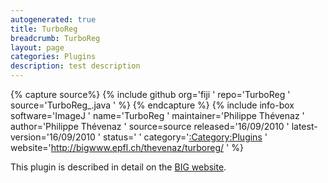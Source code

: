 ```yaml
---
autogenerated: true
title: TurboReg
breadcrumb: TurboReg
layout: page
categories: Plugins
description: test description
---
```



{% capture source%}
{% include github org='fiji ' repo='TurboReg ' source='TurboReg\_.java ' %}
{% endcapture %}
{% include info-box software='ImageJ ' name='TurboReg ' maintainer='Philippe Thévenaz ' author='Philippe Thévenaz ' source=source released='16/09/2010 ' latest-version='16/09/2010 ' status=' ' category='[:Category:Plugins](_Category_Plugins "wikilink") ' website='http://bigwww.epfl.ch/thevenaz/turboreg/ ' %}

This plugin is described in detail on the [BIG website](http://bigwww.epfl.ch/thevenaz/turboreg/).


